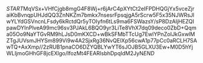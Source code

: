 $START$MqVSx+VHfCjgb8mgG4F8Wj+r6jArC4pXYtCt2eIFPDHQGjYx5vceZjraiKbBvnqpUHJdQQ3ZnNKZm7bmkx7nsesrFpsqjgA5rScrw5F5x35NJWRsJlwYLYdGSVncnLFsdy6kRctdQr5yTOIyfn6tLs9ma6FSWazsY/sP8DzAljHEZQIpawDYInPlveA99mc96sv3PJAkL6BQO9yr3LiTe8VhX7dq09deco0ZbD+Qqma05Oo9NaYTGvRM9hLJsD0mKXCD+wBkSFMbTTcUg7EwlYPnZoIJkGxwlMZTgJUVsmJHYSm899Vi9w4A2SjxRg36NvQElXp56cwA1p77pCc0aRCLH7SAwTQ+AxXmp//2zRUB1pnaCO6DZYQBLYwYT6sJOJB5GLXU3Ew+M0D5hYjWLIjmoGHhGF8jcEXlgo/IfozMt4FEARlsbhDpqIdM2JyN$END$